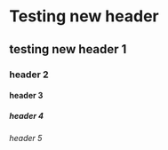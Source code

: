 # Testing new header
## testing new header 1
### header 2
#### header 3
##### header 4
###### header 5
